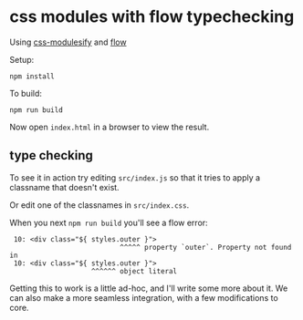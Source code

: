 # css modules with flow typechecking

Using [css-modulesify](https://github.com/css-modules/css-modulesify/) and [flow](https://flowtype.org/)

Setup:

```
npm install
```

To build:

```
npm run build
```

Now open `index.html` in a browser to view the result.

## type checking

To see it in action try editing `src/index.js` so that it tries to apply a classname that doesn't exist.

Or edit one of the classnames in `src/index.css`.

When you next `npm run build` you'll see a flow error:

```
 10: <div class="${ styles.outer }">
                           ^^^^^ property `outer`. Property not found in
 10: <div class="${ styles.outer }">
                    ^^^^^^ object literal
```

Getting this to work is a little ad-hoc, and I'll write some more about it. We can also make a more seamless integration, with a few modifications to core.
